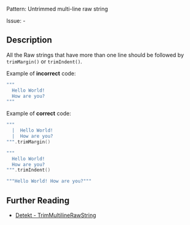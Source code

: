 Pattern: Untrimmed multi-line raw string

Issue: -

## Description

All the Raw strings that have more than one line should be followed by `trimMargin()` or `trimIndent()`.

Example of **incorrect** code:

```kotlin
"""
  Hello World!
  How are you?
"""
```

Example of **correct** code:

```kotlin
"""
  |  Hello World!
  |  How are you?
""".trimMargin()

"""
  Hello World!
  How are you?
""".trimIndent()

"""Hello World! How are you?"""
```

## Further Reading

* [Detekt - TrimMultilineRawString](https://detekt.dev/docs/rules/style/#trimmultilinerawstring)